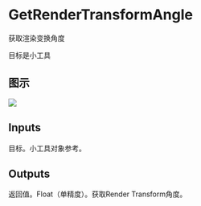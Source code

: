 # GetRenderTransformAngle

获取渲染变换角度

目标是小工具

## 图示

![]($-20221218-21365731.png)

## Inputs

目标。小工具对象参考。  

## Outputs

返回值。Float（单精度）。获取Render Transform角度。
